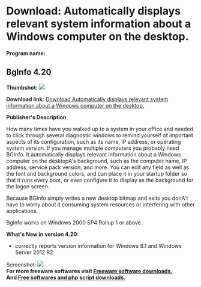 # Download: Automatically displays relevant system information about a Windows computer on the desktop.

**Program name:**

## BgInfo 4.20

  
**Thumbshot:** ![](http://www.freewarefiles.com/screenshot/sibginfo_md.jpg)   
  
**Download link:** [Download Automatically displays relevant system information about a Windows computer on the desktop.](http://freesoftwares.boysofts.com/BgInfo_program_36185.html)  
  


**Publisher's Description**  
  


How many times have you walked up to a system in your office and needed to click through several diagnostic windows to remind yourself of important aspects of its configuration, such as its name, IP address, or operating system version. If you manage multiple computers you probably need BGInfo. It automatically displays relevant information about a Windows computer on the desktopA's background, such as the computer name, IP address, service pack version, and more. You can edit any field as well as the font and background colors, and can place it in your startup folder so that it runs every boot, or even configure it to display as the background for the logon screen. 

Because BGInfo simply writes a new desktop bitmap and exits you donA't have to worry about it consuming system resources or interfering with other applications.

BgInfo works on Windows 2000 SP4 Rollup 1 or above. 

**What's New in version 4.20:**

  * correctly reports version information for Windows 8.1 and Windows Server 2012 R2. 

  
  
Screenshot: ![](http://www.freewarefiles.com/screenshot/sibginfo.jpg)   
**For more freeware softwares visit [Freeware software downloads.](http://freesoftwares.boysofts.com/)**   
**And [Free softwares and php script downloads.](http://www.boysofts.com/)**

